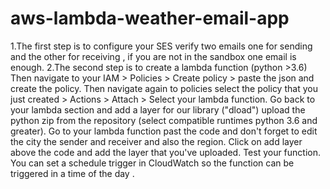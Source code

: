 # aws-lambda-weather-email-app
1.The first step is to configure your SES verify two emails one for sending and the other for receiving , if you are not in the sandbox one email is enough.
2.The second step is to create a lambda function (python >3.6)
Then navigate to your IAM > Policies > Create policy > paste the json and create the policy. Then navigate again to policies select the policy that you just created > Actions > Attach > Select your lambda function.
Go back to your lambda section and add a layer for our library ("dload") upload the python zip from the repository (select compatible runtimes python 3.6 and greater).
Go to your lambda function past the code and  don't forget to edit the city the sender and receiver and also the region.
Click on add layer above the code and add the layer that you've uploaded.
Test your function.
You can set a schedule trigger in CloudWatch so the function can be triggered in a time of the day .
